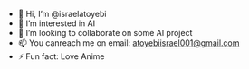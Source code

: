 - 👋 Hi, I’m @israelatoyebi
- 👀 I’m interested in AI
- 💞️ I’m looking to collaborate on some AI project
- 📫 You canreach me on email: atoyebiisrael001@gmail.com
- ⚡ Fun fact: Love Anime

<!---
israelatoyebi/israelatoyebi is a ✨ special ✨ repository because its `README.md` (this file) appears on your GitHub profile.
You can click the Preview link to take a look at your changes.
--->
